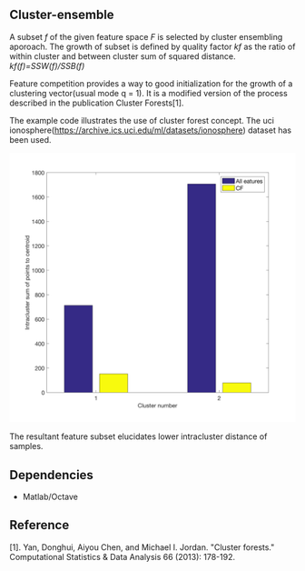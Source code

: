 ## Cluster-ensemble

A subset *f* of the given feature space *F* is selected by cluster ensembling aporoach.
The growth of subset is defined by quality factor *kf* as the ratio of within cluster and between cluster sum of squared distance.
*kf(f)=SSW(f)/SSB(f)*

Feature competition provides a way to good initialization for the growth of a clustering vector(usual mode q = 1).
It is a modified version of the process described in the publication Cluster Forests[1].

The example code illustrates the use of cluster forest concept. The uci ionosphere(https://archive.ics.uci.edu/ml/datasets/ionosphere) dataset has been used.

![CF Result](cfResult_Ionosphere.png)

The resultant feature subset elucidates lower intracluster distance of samples.


## Dependencies
* Matlab/Octave


## Reference
[1]. Yan, Donghui, Aiyou Chen, and Michael I. Jordan. "Cluster forests." Computational Statistics & Data Analysis 66 (2013): 178-192.